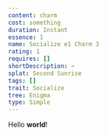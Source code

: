 ```yaml
---
content: charm
cost: something
duration: Instant
essence: 1
name: Socialize e1 Charm 3
rating: 1
requires: []
shortDescription: ~
splat: Second Sunrise
tags: []
trait: Socialize
tree: Enigma
type: Simple
---
```


Hello **world**!
